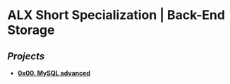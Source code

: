 **<h1>ALX Short Specialization | Back-End Storage**</h1>
## ***Projects***
* **[0x00. MySQL advanced](0x00-MySQL_Advanced/)**
